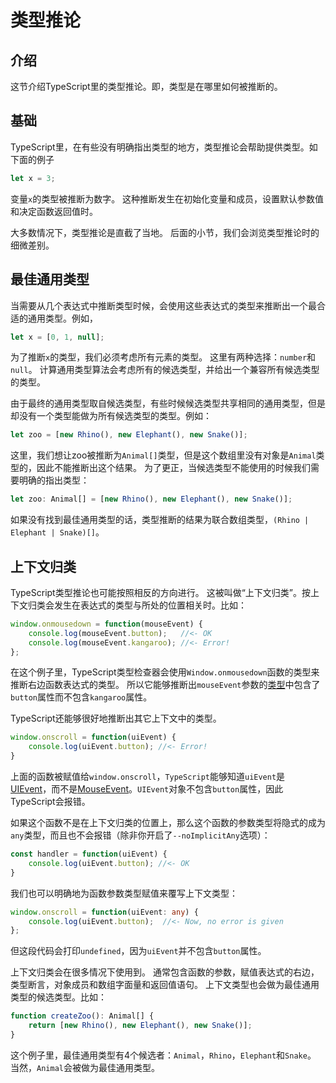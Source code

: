 # 类型推论

## 介绍

这节介绍TypeScript里的类型推论。即，类型是在哪里如何被推断的。

## 基础

TypeScript里，在有些没有明确指出类型的地方，类型推论会帮助提供类型。如下面的例子

```typescript
let x = 3;
```

变量`x`的类型被推断为数字。 这种推断发生在初始化变量和成员，设置默认参数值和决定函数返回值时。

大多数情况下，类型推论是直截了当地。 后面的小节，我们会浏览类型推论时的细微差别。

## 最佳通用类型

当需要从几个表达式中推断类型时候，会使用这些表达式的类型来推断出一个最合适的通用类型。例如，

```typescript
let x = [0, 1, null];
```

为了推断`x`的类型，我们必须考虑所有元素的类型。 这里有两种选择：`number`和`null`。 计算通用类型算法会考虑所有的候选类型，并给出一个兼容所有候选类型的类型。

由于最终的通用类型取自候选类型，有些时候候选类型共享相同的通用类型，但是却没有一个类型能做为所有候选类型的类型。例如：

```typescript
let zoo = [new Rhino(), new Elephant(), new Snake()];
```

这里，我们想让zoo被推断为`Animal[]`类型，但是这个数组里没有对象是`Animal`类型的，因此不能推断出这个结果。 为了更正，当候选类型不能使用的时候我们需要明确的指出类型：

```typescript
let zoo: Animal[] = [new Rhino(), new Elephant(), new Snake()];
```

如果没有找到最佳通用类型的话，类型推断的结果为联合数组类型，`(Rhino | Elephant | Snake)[]`。

## 上下文归类

TypeScript类型推论也可能按照相反的方向进行。 这被叫做“上下文归类”。按上下文归类会发生在表达式的类型与所处的位置相关时。比如：

```typescript
window.onmousedown = function(mouseEvent) {
    console.log(mouseEvent.button);   //<- OK
    console.log(mouseEvent.kangaroo); //<- Error!
};
```

在这个例子里，TypeScript类型检查器会使用`Window.onmousedown`函数的类型来推断右边函数表达式的类型。 所以它能够推断出`mouseEvent`参数的[类型](https://developer.mozilla.org/en-US/docs/Web/API/MouseEvent)中包含了`button`属性而不包含`kangaroo`属性。

TypeScript还能够很好地推断出其它上下文中的类型。

```typescript
window.onscroll = function(uiEvent) {
    console.log(uiEvent.button); //<- Error!
}
```

上面的函数被赋值给`window.onscroll`，`TypeScript`能够知道`uiEvent`是[UIEvent](https://developer.mozilla.org/en-US/docs/Web/API/UIEvent)，而不是[MouseEvent](https://developer.mozilla.org/en-US/docs/Web/API/MouseEvent)。`UIEvent`对象不包含`button`属性，因此TypeScript会报错。

如果这个函数不是在上下文归类的位置上，那么这个函数的参数类型将隐式的成为`any`类型，而且也不会报错（除非你开启了`--noImplicitAny`选项）：

```typescript
const handler = function(uiEvent) {
    console.log(uiEvent.button); //<- OK
}
```

我们也可以明确地为函数参数类型赋值来覆写上下文类型：

```typescript
window.onscroll = function(uiEvent: any) {
    console.log(uiEvent.button);  //<- Now, no error is given
};
```

但这段代码会打印`undefined`，因为`uiEvent`并不包含`button`属性。

上下文归类会在很多情况下使用到。 通常包含函数的参数，赋值表达式的右边，类型断言，对象成员和数组字面量和返回值语句。 上下文类型也会做为最佳通用类型的候选类型。比如：

```typescript
function createZoo(): Animal[] {
    return [new Rhino(), new Elephant(), new Snake()];
}
```

这个例子里，最佳通用类型有4个候选者：`Animal`，`Rhino`，`Elephant`和`Snake`。 当然，`Animal`会被做为最佳通用类型。


